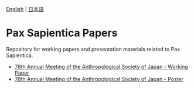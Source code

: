 [English](README.md) | [日本語](README.ja.md) 

# Pax Sapientica Papers
Repository for working papers and presentation materials related to Pax Sapientica.

- [78th Annual Meeting of the Anthropological Society of Japan - Working Paper](/2024-ASN/ASN78-paper.ja.md)
- [78th Annual Meeting of the Anthropological Society of Japan - Poster](/2024-ASN/ASN78-poster.ja.pdf)
